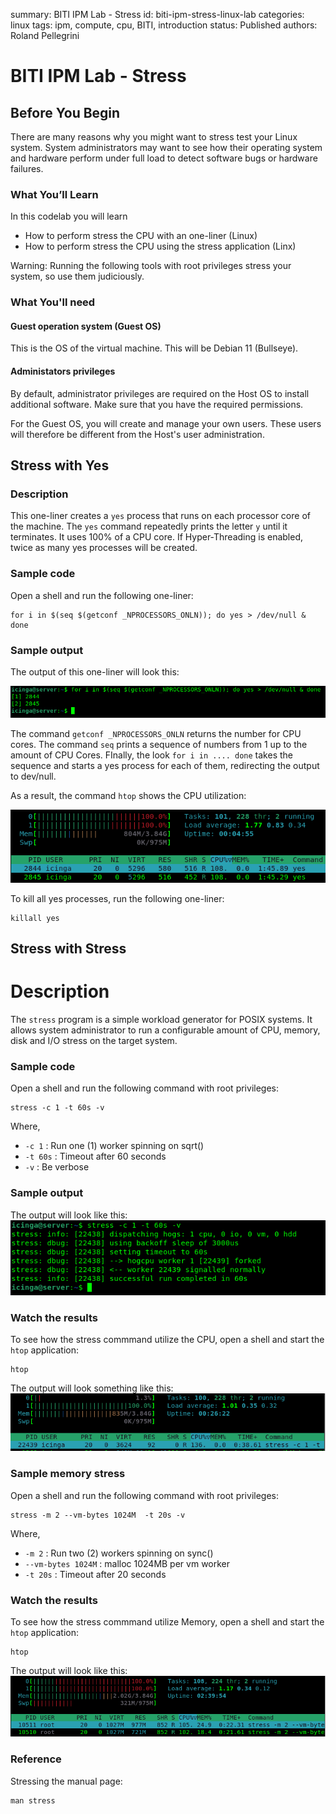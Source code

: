 summary: BITI IPM Lab - Stress
id: biti-ipm-stress-linux-lab
categories: linux
tags: ipm, compute, cpu, BITI, introduction
status: Published
authors: Roland Pellegrini

# BITI IPM Lab - Stress
<!-- ------------------------ -->
## Before You Begin 

There are many reasons why you might want to stress test your Linux system. System administrators may want to see how their operating system and hardware perform under full load to detect software bugs or hardware failures.

### What You’ll Learn

In this codelab you will learn
* How to perform stress the CPU with an one-liner (Linux)
* How to perform stress the CPU using the stress application (Linx)

<aside class="negative">
Warning: Running the following tools with root privileges stress your system, so use them judiciously.
</aside>

### What You'll need

#### Guest operation system (Guest OS)

This is the OS of the virtual machine. This will be Debian 11 (Bullseye).

#### Administators privileges

By default, administrator privileges are required on the Host OS to install additional software. Make sure that you have the required permissions.

For the Guest OS, you will create and manage your own users. These users will therefore be different from the Host's user administration. 


## Stress with Yes

### Description
This one-liner creates a `yes` process that runs on each processor core of the machine. The `yes` command repeatedly prints the letter `y` until it terminates. It uses 100% of a CPU core. If Hyper-Threading is enabled, twice as many yes processes will be created.

### Sample code

Open a shell and run the following one-liner:

```
for i in $(seq $(getconf _NPROCESSORS_ONLN)); do yes > /dev/null & done
```

### Sample output

The output of this one-liner will look this:

![VirtualBox Extension](./img/biti-ipm-stress-yes-cmd.png)

The command `getconf _NPROCESSORS_ONLN` returns the number for CPU cores. The command `seq` prints a sequence of numbers from 1 up to the amount of CPU Cores. FInally, the look `for i in .... done` takes the sequence and starts a yes process for each of them, redirecting the output to dev/null.

As a result, the command `htop` shows the CPU utilization:

![VirtualBox Extension](./img/biti-ipm-stress-yes-htop.png)

To kill all yes processes, run the following one-liner:

```
killall yes
```

## Stress with Stress

# Description
The `stress` program is a simple workload generator for POSIX systems. It allows system administrator to run a configurable amount of CPU, memory, disk and I/O stress on the target system.

### Sample code

Open a shell and run the following command with root privileges:

```
stress -c 1 -t 60s -v
```

Where,
* `-c 1`   : Run one (1) worker spinning on sqrt()
* `-t 60s` : Timeout after 60 seconds
* `-v`     : Be verbose

### Sample output
The output will look like this:
![VirtualBox Extension](./img/biti-ipm-stress-cmd.png)


### Watch the results

To see how the stress commmand utilize the CPU, open a shell and start the `htop` application:
```
htop
```

The output will look something like this:
![VirtualBox Extension](./img/biti-ipm-stress-result-htop.png)

### Sample memory stress

Open a shell and run the following command with root privileges:

```
stress -m 2 --vm-bytes 1024M  -t 20s -v
```

Where,
* `-m 2`   : Run two (2) workers spinning on sync()
* `--vm-bytes 1024M` : malloc 1024MB per vm worker
* `-t 20s` : Timeout after 20 seconds


### Watch the results

To see how the stress commmand utilize Memory, open a shell and start the `htop` application:
```
htop
```

The output will look like this:
![VirtualBox Extension](./img/biti-ipm-stress-result-htop-memory.png)

### Reference

Stressing the manual page:
```
man stress
```